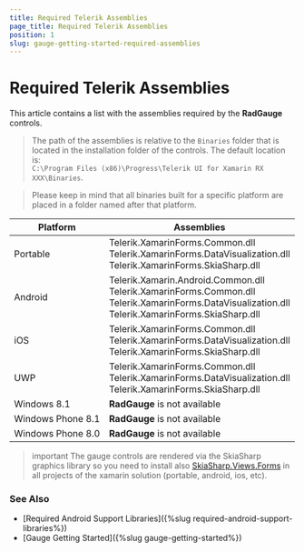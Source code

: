 ```yaml
---
title: Required Telerik Assemblies
page_title: Required Telerik Assemblies
position: 1
slug: gauge-getting-started-required-assemblies
---
```


# Required Telerik Assemblies

This article contains a list with the assemblies required by the **RadGauge** controls.

> The path of the assemblies is relative to the `Binaries` folder that is located in the installation folder of the controls. The default location is:  
> `C:\Program Files (x86)\Progress\Telerik UI for Xamarin RX XXX\Binaries`.

> Please keep in mind that all binaries built for a specific platform are placed in a folder named after that platform.

| Platform | Assemblies |
| -------- | ---------- |
| Portable | Telerik.XamarinForms.Common.dll <br/> Telerik.XamarinForms.DataVisualization.dll <br/> Telerik.XamarinForms.SkiaSharp.dll |
| Android  | Telerik.Xamarin.Android.Common.dll <br/> Telerik.XamarinForms.Common.dll <br/> Telerik.XamarinForms.DataVisualization.dll <br/> Telerik.XamarinForms.SkiaSharp.dll |
| iOS      | Telerik.XamarinForms.Common.dll <br/> Telerik.XamarinForms.DataVisualization.dll <br/> Telerik.XamarinForms.SkiaSharp.dll |
| UWP      | Telerik.XamarinForms.Common.dll <br/> Telerik.XamarinForms.DataVisualization.dll <br/> Telerik.XamarinForms.SkiaSharp.dll |
| Windows 8.1 | **RadGauge** is not available |
| Windows Phone 8.1 | **RadGauge** is not available |
| Windows Phone 8.0 | **RadGauge** is not available |

>important The gauge controls are rendered via the SkiaSharp graphics library so you need to install also [SkiaSharp.Views.Forms](https://www.nuget.org/packages/SkiaSharp.Views.Forms) in all projects of the xamarin solution (portable, android, ios, etc). 

### See Also

- [Required Android Support Libraries]({%slug required-android-support-libraries%})
- [Gauge Getting Started]({%slug gauge-getting-started%})
